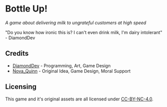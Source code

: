 # Bottle Up!
_A game about delivering milk to ungrateful customers at high speed_

"Do you know how ironic this is? I can't even drink milk, I'm dairy intolerant" - DiamondDev

## Credits
- [DiamondDev](https://www.github.com/diamonddevv) - Programming, Art, Game Design
- [Nova_Quinn](https://www.instagram.com/novaquinn1010/) - Original Idea, Game Design, Moral Support

## Licensing
This game and it's original assets are all licensed under [CC-BY-NC-4.0](https://creativecommons.org/licenses/by-nc/4.0/deed.en).
